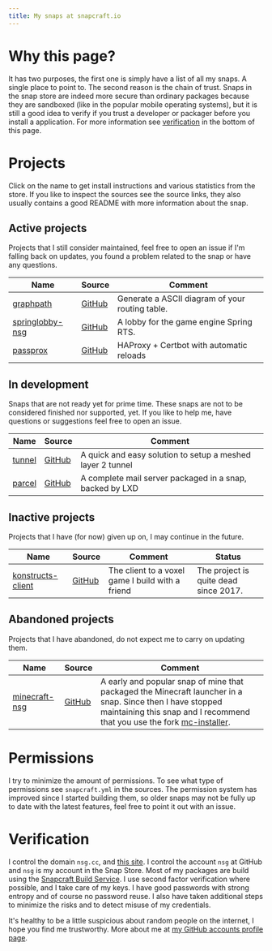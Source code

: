 ```yaml
---
title: My snaps at snapcraft.io
---
```


# Why this page?

It has two purposes, the first one is simply have a list of all my snaps. A single place to point to. The second reason is the chain of trust. Snaps in the snap store are indeed more secure than ordinary packages because they are sandboxed (like in the popular mobile operating systems), but it is still a good idea to verify if you trust a developer or packager before you install a application. For more information see [verification](#verification) in the bottom of this page.

# Projects

Click on the name to get install instructions and various statistics from the store. If you like to inspect the sources see the source links, they also usually contains a good README with more information about the snap.

## Active projects

Projects that I still consider maintained, feel free to open an issue if I'm falling back on updates, you found a problem related to the snap or have any questions.

| Name            | Source         | Comment |
|-----------------|----------------|---------|
| [graphpath][1]  | [GitHub][2]    | Generate a ASCII diagram of your routing table. |
| [springlobby-nsg][3]  | [GitHub][4]    | A lobby for the game engine Spring RTS. |
| [passprox][12]  | [GitHub][13]    | HAProxy + Certbot with automatic reloads |

## In development

Snaps that are not ready yet for prime time. These snaps are not to be considered finished nor supported, yet. If you like to help me, have questions or suggestions feel free to open an issue.

| Name            | Source         | Comment |
|-----------------|----------------|---------|
| [tunnel][10]  | [GitHub][11]    | A quick and easy solution to setup a meshed layer 2 tunnel |
| [parcel][14]  | [GitHub][15]    | A complete mail server packaged in a snap, backed by LXD |

## Inactive projects

Projects that I have (for now) given up on, I may continue in the future.

| Name            | Source         | Comment | Status |
|-----------------|----------------|---------|--------|
| [konstructs-client][5]  | [GitHub][6]    | The client to a voxel game I build with a friend | The project is quite dead since 2017.

## Abandoned projects

Projects that I have abandoned, do not expect me to carry on updating them.

| Name            | Source         | Comment |
|-----------------|----------------|---------|
| [minecraft-nsg][7]  | [GitHub][8]    | A early and popular snap of mine that packaged the Minecraft launcher in a snap. Since then I have stopped maintaining this snap and I recommend that you use the fork [mc-installer][9].

# Permissions

I try to minimize the amount of permissions. To see what type of permissions see `snapcraft.yml` in the sources. The permission system has improved since I started building them, so older snaps may not be fully up to date with the latest features, feel free to point it out with an issue.

# Verification

I control the domain `nsg.cc`, and [this site](https://github.com/nsg/snaps.nsg.cc). I control the account `nsg` at GitHub and `nsg` is my account in the Snap Store. Most of my packages are build using the [Snapcraft Build Service](https://build.snapcraft.io/). I use second factor verification where possible, and I take care of my keys. I have good passwords with strong entropy and of course no password reuse. I also have taken additional steps to minimize the risks and to detect misuse of my credentials.

It's healthy to be a little suspicious about random people on the internet, I hope you find me trustworthy. More about me at [my GitHub accounts profile page](https://nsg.github.io/).

[1]: https://snapcraft.io/graphpath
[2]: https://github.com/nsg/snap-graphpath
[3]: https://snapcraft.io/springlobby-nsg
[4]: https://github.com/nsg/snap-springlobby
[5]: https://snapcraft.io/konstructs-client
[6]: https://github.com/konstructs/client
[7]: https://snapcraft.io/minecraft-nsg
[8]: https://github.com/nsg/snap-minecraft
[9]: https://snapcraft.io/mc-installer
[10]: https://snapcraft.io/tunnel
[11]: https://github.com/nsg/tunnel
[12]: https://snapcraft.io/passprox
[13]: https://github.com/nsg/passprox
[14]: https://snapcraft.io/parcel
[15]: https://github.com/nsg/parcel
